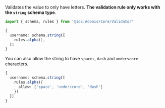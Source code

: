 Validates the value to only have letters. **The validation rule only works with the `string` schema
type**.

```ts
import { schema, rules } from '@ioc:Adonis/Core/Validator'

{
  username: schema.string([
    rules.alpha(),
  ])
}
```

You can also allow the string to have `spaces`, `dash` and `underscore` characters.

```ts
{
  username: schema.string([
    rules.alpha({
      allow: ['space', 'underscore', 'dash']
    })
  ])
}
```
